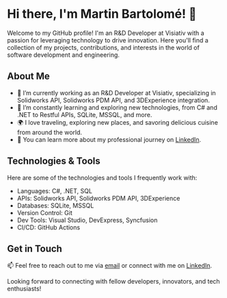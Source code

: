 # Hi there, I'm Martin Bartolomé! 👋

Welcome to my GitHub profile! I'm an R&D Developer at Visiativ with a passion for leveraging technology to drive innovation. Here you'll find a collection of my projects, contributions, and interests in the world of software development and engineering.

## About Me

- 🔭 I’m currently working as an R&D Developer at Visiativ, specializing in Solidworks API, Solidworks PDM API, and 3DExperience integration.
- 🌱 I’m constantly learning and exploring new technologies, from C# and .NET to Restful APIs, SQLite, MSSQL, and more.
- 🌍 I love traveling, exploring new places, and savoring delicious cuisine from around the world.
- 💼 You can learn more about my professional journey on [LinkedIn](https://www.linkedin.com/in/martin-bartolom%C3%A9-46253b77/).

## Technologies & Tools

Here are some of the technologies and tools I frequently work with:

- Languages: C#, .NET, SQL
- APIs: Solidworks API, Solidworks PDM API, 3DExperience
- Databases: SQLite, MSSQL
- Version Control: Git
- Dev Tools: Visual Studio, DevExpress, Syncfusion
- CI/CD: GitHub Actions

## Get in Touch

📫 Feel free to reach out to me via [email](mailto:martin-bartolome@outlook.com) or connect with me on [LinkedIn](https://www.linkedin.com/in/martin-bartolom%C3%A9-46253b77/).

Looking forward to connecting with fellow developers, innovators, and tech enthusiasts!
